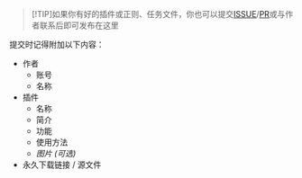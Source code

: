 
>[!TIP]如果你有好的插件或正则、任务文件，你也可以提交[ISSUE](https://github.com/Zaitonn/Serein/issues/new/choose)/[PR](https://github.com/Zaitonn/Serein/compare)或与作者联系后即可发布在这里

提交时记得附加以下内容：

- 作者
  - 账号
  - 名称
- 插件
  - 名称
  - 简介
  - 功能
  - 使用方法
  - *图片 (可选)*
- 永久下载链接 / 源文件
